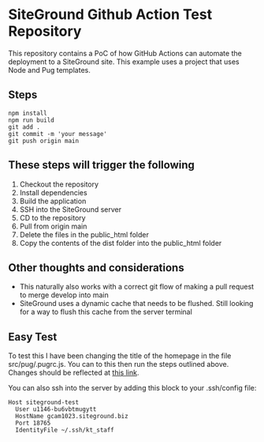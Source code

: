 # SiteGround Github Action Test Repository

This repository contains a PoC of how GitHub Actions can automate the deployment to a SiteGround site. This example uses a project that uses Node and Pug templates.

## Steps

```
npm install
npm run build
git add .
git commit -m 'your message'
git push origin main
```

## These steps will trigger the following

1.  Checkout the repository
2.  Install dependencies
3.  Build the application
4.  SSH into the SiteGround server
5.  CD to the repository
6.  Pull from origin main
7.  Delete the files in the public_html folder
8.  Copy the contents of the dist folder into the public_html folder

## Other thoughts and considerations

- This naturally also works with a correct git flow of making a pull request to merge develop into main
- SiteGround uses a dynamic cache that needs to be flushed. Still looking for a way to flush this cache from the server terminal

## Easy Test

To test this I have been changing the title of the homepage in the file src/pug/.pugrc.js. You can to this then run the steps outlined above. Changes should be reflected at [this link](http://jordanr217.sg-host.com/).

You can also ssh into the server by adding this block to your .ssh/config file:

```
Host siteground-test
  User u1146-bu6vbtmugytt
  HostName gcam1023.siteground.biz
  Port 18765
  IdentityFile ~/.ssh/kt_staff
```
